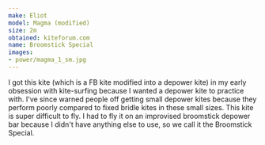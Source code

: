 ```yaml
---
make: Eliot
model: Magma (modified)
size: 2m
obtained: kiteforum.com
name: Broomstick Special
images:
- power/magma_1_sm.jpg
---
```


I got this kite (which is a FB kite modified into a depower kite) in my early obsession with kite-surfing because I wanted a depower kite to practice with.
I've since warned people off getting small depower kites because they perform poorly compared to fixed bridle kites in these small sizes.
This kite is super difficult to fly.
I had to fly it on an improvised broomstick depower bar because I didn't have anything else to use, so we call it the Broomstick Special.
